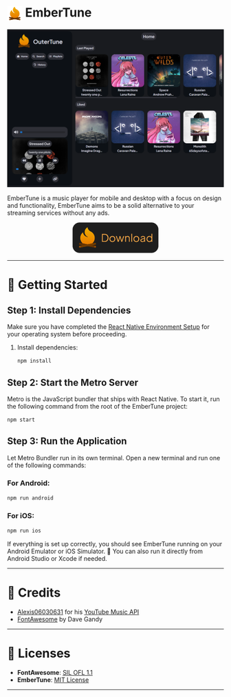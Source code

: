 # <img src="res/icon.png" alt="EmberTune Icon" width="35" height="35" style="vertical-align: middle;"> EmberTune
 
<div align="center">
    <img src="res/screenshot.png" alt="EmberTune Screenshot" width="700">
</div>

EmberTune is a music player for mobile and desktop with a focus on design and functionality, EmberTune aims to be a solid alternative to your streaming services without any ads.

<div align="center">
    <a href="https://github.com/DylanAkp/EmberTune/releases/latest">
        <img src="res/download.png" alt="Download Button" width="200">
    </a>
</div>

---

# 🚀 Getting Started

## Step 1: Install Dependencies

Make sure you have completed the [React Native Environment Setup](https://reactnative.dev/docs/environment-setup) for your operating system before proceeding.

1. Install dependencies:
   ```bash
   npm install
   ```

## Step 2: Start the Metro Server

Metro is the JavaScript bundler that ships with React Native. To start it, run the following command from the root of the EmberTune project:

```bash
npm start
```

## Step 3: Run the Application

Let Metro Bundler run in its own terminal. Open a new terminal and run one of the following commands:

### For Android:

```bash
npm run android
```

### For iOS:

```bash
npm run ios
```

If everything is set up correctly, you should see EmberTune running on your Android Emulator or iOS Simulator. 📱 You can also run it directly from Android Studio or Xcode if needed.

---

# 🙌 Credits

- [Alexis06030631](https://github.com/Alexis06030631/) for his [YouTube Music API](https://github.com/Alexis06030631/yt_music_api)
- [FontAwesome](http://fontawesome.io) by Dave Gandy

---

# 📜 Licenses

- **FontAwesome**: [SIL OFL 1.1](https://openfontlicense.org/)
- **EmberTune**: [MIT License](https://opensource.org/license/mit)

---